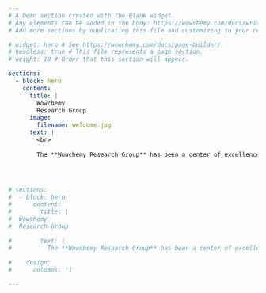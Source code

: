```yaml
---
# A Demo section created with the Blank widget.
# Any elements can be added in the body: https://wowchemy.com/docs/writing-markdown-latex/
# Add more sections by duplicating this file and customizing to your requirements.

# widget: hero # See https://wowchemy.com/docs/page-builder/
# headless: true # This file represents a page section.
# weight: 10 # Order that this section will appear.

sections:
  - block: hero
    content:
      title: |
        Wowchemy
        Research Group
      image:
        filename: welcome.jpg
      text: |
        <br>
        
        The **Wowchemy Research Group** has been a center of excellence for Artificial Intelligence research, teaching, and practice since its founding in 2016.The **Wowchemy Research Group** has been a center of excellence for Artificial Intelligence research, teaching, and practice since its founding in 2016.The **Wowchemy Research Group** has been a center of excellence for Artificial Intelligence research, teaching, and practice since its founding in 2016.The **Wowchemy Research Group** has been a center of excellence for Artificial Intelligence research, teaching, and practice since its founding in 2016. 




# sections:
#  - block: hero
#      content:
#        title: |
#  Wowchemy  
#  Research Group

#        text: |
#          The **Wowchemy Research Group** has been a center of excellence for Artificial Intelligence research, teaching, and practice since its founding in #2016.The **Wowchemy Research Group** has been a center of excellence for Artificial Intelligence research, teaching, and practice since its founding in #2016.The **Wowchemy Research Group** has been a center of excellence for Artificial Intelligence research, teaching, and practice since itsfounding in #2016.The **Wowchemy Research Group** has been a center of excellence for Artificial Intelligence research, teaching, and practice since its founding in 2016.

#    design:
#      columns: '1'
    
---
```


<br>

